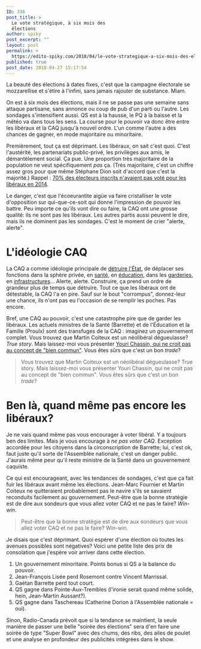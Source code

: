 ```yaml
---
ID: 336
post_title: >
  Le vote stratégique, à six mois des
  élections
author: spiky
post_excerpt: ""
layout: post
permalink: >
  https://edito-spiky.com/2018/04/le-vote-strategique-a-six-mois-des-elections/
published: true
post_date: 2018-04-27 15:17:54
---
```

La beauté des élections à dates fixes, c'est que la campagne électorale se mozzarellise et s'étire à l'infini, sans jamais rajouter de substance.  Miam.

On est à six mois des élections, mais il ne se passe pas une semaine sans attaque partisane, sans annonce ou coup de pub d'un parti ou l'autre.  Les sondages s'intensifient aussi.  QS est à la hausse, le PQ à la baisse et la météo va dans tous les sens. La course pour le pouvoir va donc être entre les libéraux et la CAQ jusqu'à nouvel ordre.  L'un comme l'autre a des chances de gagner, en mode majoritaire ou minoritaire.

<!---more--->

Premièrement, tout ça est déprimant.  Les libéraux, on sait c'est quoi.  C'est l'austérité, les partenariats public-privé, les privilèges aux amis, le démantèlement social.  Ça pue.  Une proportion très majoritaire de la population ne veut spécifiquement <em>pas</em> ça.  (Très majoritaire, c'est un chiffre assez gros pour que même Stéphane Dion soit d'accord que c'est la majorité.)  Rappel : <a href="https://edito-spiky.com/2018/04/le-manuel-du-dictateur-et-donald-trump/">70% des électeurs inscrits n'avaient pas voté pour les libéraux en 2014</a>.

Le danger, c'est que l'écoeurantite aigüe va faire cristalliser le vote d'opposition sur qui-que-ce-soit qui donne l'impression de pouvoir les battre.  Peu importe ce qu'ils vont dire ou faire, la CAQ ont une grosse qualité: ils ne sont pas les libéraux.  Les autres partis aussi peuvent le dire, mais ils ne dominent pas les sondages.  C'est le moment de crier "alerte, alerte".

<h1>L'idéologie CAQ</h1>

La CAQ a comme idéologie principale de <a href="http://www.journaldemontreal.com/2018/03/22/svp-oubliez-la-caq">détruire l'État</a>, de déplacer ses fonctions dans la sphère privée, en <a href="http://www.lapresse.ca/actualites/sante/201804/26/01-5162621-la-caq-est-en-faveur-dhopitaux-prives-croit-gaetan-barrette.php">santé</a>, en <a href="http://www.journaldemontreal.com/2014/09/26/quebec-pret-a-revoir-le-financement-des-ecoles-privees">éducation</a>, dans les <a href="http://www.lapresse.ca/actualites/politique/politique-quebecoise/201710/16/01-5140182-caq-genevieve-guilbault-defend-le-modele-des-garderies-privees-non-subventionnees.php">garderies</a>, en <a href="https://www.lesoleil.com/affaires/legault-toujours-favorable-aux-ppp-malgre-le-fiasco-des-haltes-routieres-2f07d1f8f16bcff6523c3a88689f0a01">infrastructures</a>...  Alerte, alerte.  Construire, ça prend un ordre de grandeur plus de temps que détruire.  Tout ce que les libéraux ont de détestable, la CAQ l'a en pire.  Sauf sur le bout "corrompus", donnez-leur une chance, ils n'ont pas eu l'occasion de se remplir les poches. Pas encore.

Bref, une CAQ au pouvoir, c'est une catastrophe pire que de garder les libéraux.  Les actuels ministres de la Santé (Barrette) et de l'Éducation et la Famille (Proulx) sont des transfuges de la CAQ : imaginez un gouvernement complet.  Vous trouvez que Martin Coiteux est un néolibéral dégueulasse?  <em>True story</em>.  Mais laissez-moi vous présenter <a href="https://www.ledevoir.com/opinion/libre-opinion/525578/la-caq-et-le-bien-commun">Youri Chassin, qui ne croit pas au concept de "bien commun"</a>.  Vous êtes sûrs que c'est un bon <em>trade</em>?

<blockquote>
  Vous trouvez que Martin Coiteux est un néolibéral dégueulasse?  True story.  Mais laissez-moi vous présenter Youri Chassin, qui ne croit pas au concept de "bien commun".  Vous êtes sûrs que c'est un bon <em>trade</em>?
</blockquote>

<h1>Ben là, quand même pas encore les libéraux?</h1>

Je ne vais quand même pas vous encourager à voter libéral.  Y a toujours ben des limites.  Mais je vous encourage à <em>ne pas voter CAQ</em>.  Exception accordée pour les citoyens dans la circonscription de Barrette; lui, c'est ok, faut juste qu'il sorte de l'Assemblée nationale, c'est un danger public.  J'aurais même peur qu'il reste ministre de la Santé dans un gouvernement caquiste.

Ce qui est encourageant, avec les tendances de sondages, c'est que ça fait fuir les libéraux avant même les élections.  Jean-Marc Fournier et Martin Coiteux ne quitteraient probablement pas le navire s'ils se savaient reconduits facilement au gouvernement.  Peut-être que la bonne stratégie est de dire aux sondeurs que vous allez voter CAQ et ne pas le faire?  <em>Win-win</em>.

<blockquote>
  Peut-être que la bonne stratégie est de dire aux sondeurs que vous allez voter CAQ et ne pas le faire?  Win-win.
</blockquote>

Je disais que c'est déprimant.  Quoi espérer d'une élection où toutes les avenues possibles sont négatives?  Voici une petite liste des prix de consolation que j'espère voir arriver dans cette élection.

<ol>
<li>Un gouvernement minoritaire.  Points bonus si QS a la balance du pouvoir.</li>
<li>Jean-François Lisée perd Rosemont contre Vincent Marrissal.</li>
<li>Gaétan Barrette perd tout court.</li>
<li>QS gagne dans Pointe-Aux-Trembles (l'ironie serait quand même solide, hein, Jean-Martin Aussant?).</li>
<li>QS gagne dans Taschereau (Catherine Dorion à l'Assemblée nationale = oui).</li>
</ol>

Sinon, Radio-Canada prévoit que si la tendance se maintient, la seule manière de passer une belle "soirée des élections" sera d'en faire une soirée de type "Super Bowl" avec des chums, des ribs, des ailes de poulet et une analyse en profondeur des publicités intégrées dans le show.